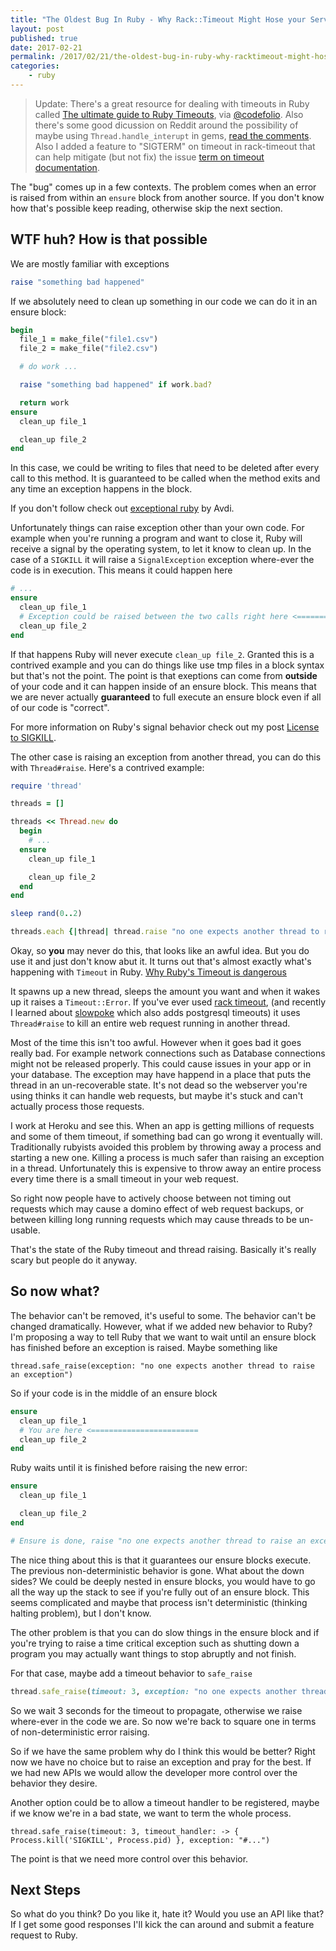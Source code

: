 ```yaml
---
title: "The Oldest Bug In Ruby - Why Rack::Timeout Might Hose your Server"
layout: post
published: true
date: 2017-02-21
permalink: /2017/02/21/the-oldest-bug-in-ruby-why-racktimeout-might-hose-your-server/
categories:
    - ruby
---
```


> Update: There's a great resource for dealing with timeouts in Ruby called [The ultimate guide to Ruby Timeouts](https://github.com/ankane/the-ultimate-guide-to-ruby-timeouts), via [@codefolio](https://twitter.com/codefolio). Also there's some good dicussion on Reddit around the possibility of maybe using `Thread.handle_interupt` in gems, [read the comments](https://www.reddit.com/r/ruby/comments/5vbybi/the_oldest_bug_in_ruby_why_racktimeout_might_hose/). Also I added a feature to "SIGTERM" on timeout in rack-timeout that can help mitigate (but not fix) the issue [term on timeout documentation](https://github.com/sharpstone/rack-timeout/blob/master/doc/settings.md#term-on-timeout).

The "bug" comes up in a few contexts. The problem comes when an error is raised from within an `ensure` block from another source. If you don't know how that's possible keep reading, otherwise skip the next section.

## WTF huh? How is that possible

We are mostly familiar with exceptions

```ruby
raise "something bad happened"
```

If we absolutely need to clean up something in our code we can do it in an ensure block:

```ruby
begin
  file_1 = make_file("file1.csv")
  file_2 = make_file("file2.csv")

  # do work ...

  raise "something bad happened" if work.bad?

  return work
ensure
  clean_up file_1

  clean_up file_2
end
```

In this case, we could be writing to files that need to be deleted after every call to this method. It is guaranteed to be called when the method exits and any time an exception happens in the block.

If you don't follow check out [exceptional ruby](https://exceptionalruby.com/) by Avdi.

Unfortunately things can raise exception other than your own code. For example when you're running a program and want to close it, Ruby will receive a signal by the operating system, to let it know to clean up. In the case of a `SIGKILL` it will raise a `SignalException` exception where-ever the code is in execution. This means it could happen here

```ruby
# ...
ensure
  clean_up file_1
  # Exception could be raised between the two calls right here <================================
  clean_up file_2
end
```

If that happens Ruby will never execute `clean_up file_2`. Granted this is a contrived example and you can do things like use tmp files in a block syntax but that's not the point. The point is that exeptions can come from __outside__ of your code and it can happen inside of an ensure block. This means that we are never actually __guaranteed__ to full execute an ensure block even if all of our code is "correct".

For more information on Ruby's signal behavior check out my post [License to SIGKILL](https://www.sitepoint.com/license-to-sigkill/).

The other case is raising an exception from another thread, you can do this with `Thread#raise`. Here's a contrived example:

```ruby
require 'thread'

threads = []

threads << Thread.new do
  begin
    # ...
  ensure
    clean_up file_1

    clean_up file_2
  end
end

sleep rand(0..2)

threads.each {|thread| thread.raise "no one expects another thread to raise an exception!" }
```

Okay, so __you__ may never do this, that looks like an awful idea. But you do use it and just don't know abut it. It turns out that's almost exactly what's happening with `Timeout` in Ruby. [Why Ruby's Timeout is dangerous](https://jvns.ca/blog/2015/11/27/why-rubys-timeout-is-dangerous-and-thread-dot-raise-is-terrifying/)

It spawns up a new thread, sleeps the amount you want and when it wakes up it raises a `Timeout::Error`. If you've ever used [rack timeout](https://github.com/heroku/rack-timeout), (and recently I learned about [slowpoke](https://github.com/ankane/slowpoke) which also adds postgresql timeouts) it uses `Thread#raise` to kill an entire web request running in another thread.

Most of the time this isn't too awful. However when it goes bad it goes really bad. For example network connections such as Database connections might not be released properly. This could cause issues in your app or in your database. The exception may have happend in a place that puts the thread in an un-recoverable state. It's not dead so the webserver you're using thinks it can handle web requests, but maybe it's stuck and can't actually process those requests.

I work at Heroku and see this. When an app is getting millions of requests and some of them timeout, if something bad can go wrong it eventually will. Traditionally rubyists avoided this problem by throwing away a process and starting a new one. Killing a process is much safer than raising an exception in a thread. Unfortunately this is expensive to throw away an entire process every time there is a small timeout in your web request.

So right now people have to actively choose between not timing out requests which may cause a domino effect of web request backups, or between killing long running requests which may cause threads to be un-usable.

That's the state of the Ruby timeout and thread raising. Basically it's really scary but people do it anyway.

## So now what?

The behavior can't be removed, it's useful to some. The behavior can't be changed dramatically. However, what if we added new behavior to Ruby? I'm proposing a way to tell Ruby that we want to wait until an ensure block has finished before an exception is raised. Maybe something like

```
thread.safe_raise(exception: "no one expects another thread to raise an exception")
```

So if your code is in the middle of an ensure block

```ruby
ensure
  clean_up file_1
  # You are here <========================
  clean_up file_2
end
```

Ruby waits until it is finished before raising the new error:

```ruby
ensure
  clean_up file_1

  clean_up file_2
end

# Ensure is done, raise "no one expects another thread to raise an exception"  now <========================
```

The nice thing about this is that it guarantees our ensure blocks execute. The previous non-deterministic behavior is gone. What about the down sides? We could be deeply nested in ensure blocks, you would have to go all the way up the stack to see if you're fully out of an ensure block. This seems complicated and maybe that process isn't deterministic (thinking halting problem), but I don't know.

The other problem is that you can do slow things in the ensure block and if you're trying to raise a time critical exception such as shutting down a program you may actually want things to stop abruptly and not finish.

For that case, maybe add a timeout behavior to `safe_raise`

```ruby
thread.safe_raise(timeout: 3, exception: "no one expects another thread to raise an exception")
```

So we wait 3 seconds for the timeout to propagate, otherwise we raise where-ever in the code we are. So now we're back to square one in terms of non-deterministic error raising.

So if we have the same problem why do I think this would be better? Right now we have no choice but to raise an exception and pray for the best. If we had new APIs we would allow the developer more control over the behavior they desire.

Another option could be to allow a timeout handler to be registered, maybe if we know we're in a bad state, we want to term the whole process.

```
thread.safe_raise(timeout: 3, timeout_handler: -> { Process.kill('SIGKILL', Process.pid) }, exception: "#...")
```

The point is that we need more control over this behavior.

## Next Steps

So what do you think? Do you like it, hate it? Would you use an API like that? If I get some good responses I'll kick the can around and submit a feature request to Ruby.
